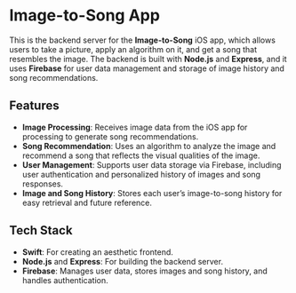 # Image-to-Song App

This is the backend server for the **Image-to-Song** iOS app, which allows users to take a picture, apply an algorithm on it, and get a song that resembles the image. The backend is built with **Node.js** and **Express**, and it uses **Firebase** for user data management and storage of image history and song recommendations.

## Features

- **Image Processing**: Receives image data from the iOS app for processing to generate song recommendations.
- **Song Recommendation**: Uses an algorithm to analyze the image and recommend a song that reflects the visual qualities of the image.
- **User Management**: Supports user data storage via Firebase, including user authentication and personalized history of images and song responses.
- **Image and Song History**: Stores each user’s image-to-song history for easy retrieval and future reference.

## Tech Stack
- **Swift**: For creating an aesthetic frontend.
- **Node.js** and **Express**: For building the backend server.
- **Firebase**: Manages user data, stores images and song history, and handles authentication.
